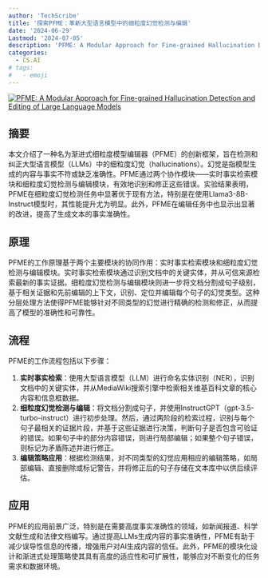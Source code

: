```yaml
---
author: 'TechScribe'
title: '探索PFME：革新大型语言模型中的细粒度幻觉检测与编辑'
date: '2024-06-29'
Lastmod: '2024-07-05'
description: 'PFME: A Modular Approach for Fine-grained Hallucination Detection and Editing of Large Language Models'
categories:
  - CS.AI
# tags:
#   - emoji
---
```


[![PFME: A Modular Approach for Fine-grained Hallucination Detection and Editing of Large Language Models](https://arxiv-research-1301205113.cos.ap-guangzhou.myqcloud.com/images/2407.00488v1.pdf_0.jpg)](https://arxiv.org/abs/2407.00488v1)

## 摘要

本文介绍了一种名为渐进式细粒度模型编辑器（PFME）的创新框架，旨在检测和纠正大型语言模型（LLMs）中的细粒度幻觉（hallucinations）。幻觉是指模型生成的内容与事实不符或缺乏准确性。PFME通过两个协作模块——实时事实检索模块和细粒度幻觉检测与编辑模块，有效地识别和修正这些错误。实验结果表明，PFME在细粒度幻觉检测任务中显著优于现有方法，特别是在使用Llama3-8B-Instruct模型时，其性能提升尤为明显。此外，PFME在编辑任务中也显示出显著的改进，提高了生成文本的事实准确性。<!--more-->

## 原理

PFME的工作原理基于两个主要模块的协同作用：实时事实检索模块和细粒度幻觉检测与编辑模块。实时事实检索模块通过识别文档中的关键实体，并从可信来源检索最新的事实证据。细粒度幻觉检测与编辑模块则进一步将文档分割成句子级别，基于相关证据和先前编辑的上下文，识别、定位并编辑每个句子的幻觉类型。这种分层处理方法使得PFME能够针对不同类型的幻觉进行精确的检测和修正，从而提高了模型的准确性和可靠性。

## 流程

PFME的工作流程包括以下步骤：
1. **实时事实检索**：使用大型语言模型（LLM）进行命名实体识别（NER），识别文档中的关键实体，并从MediaWiki搜索引擎中检索相关维基百科文章的核心内容和信息框数据。
2. **细粒度幻觉检测与编辑**：将文档分割成句子，并使用InstructGPT（gpt-3.5-turbo-instruct）进行初步处理。然后，通过两阶段的检索过程，识别与每个句子最相关的证据片段，并基于这些证据进行决策，判断句子是否包含可验证的错误。如果句子中的部分内容错误，则进行局部编辑；如果整个句子错误，则标记为矛盾陈述并进行修正。
3. **编辑策略应用**：根据检测结果，对不同类型的幻觉应用相应的编辑策略，如局部编辑、直接删除或标记警告，并将修正后的句子存储在文本库中以供后续评估。

## 应用

PFME的应用前景广泛，特别是在需要高度事实准确性的领域，如新闻报道、科学文献生成和法律文档编写。通过提高LLMs生成内容的事实准确性，PFME有助于减少误导性信息的传播，增强用户对AI生成内容的信任。此外，PFME的模块化设计和渐进式处理策略使其具有高度的适应性和可扩展性，能够应对不断变化的任务需求和数据环境。